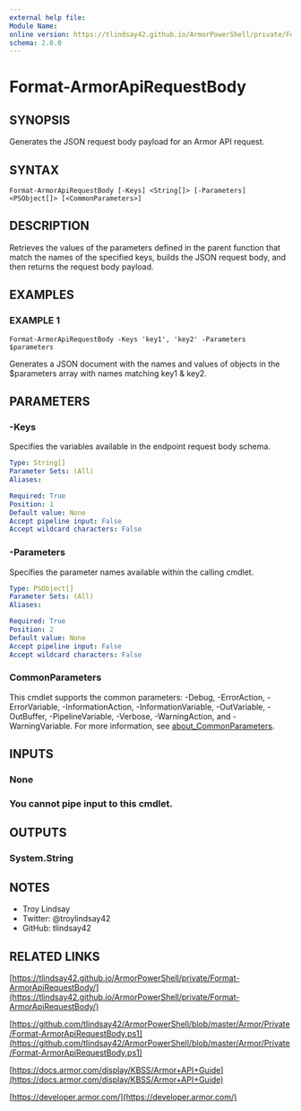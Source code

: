 ```yaml
---
external help file:
Module Name:
online version: https://tlindsay42.github.io/ArmorPowerShell/private/Format-ArmorApiRequestBody/
schema: 2.0.0
---
```


# Format-ArmorApiRequestBody

## SYNOPSIS
Generates the JSON request body payload for an Armor API request.

## SYNTAX

```
Format-ArmorApiRequestBody [-Keys] <String[]> [-Parameters] <PSObject[]> [<CommonParameters>]
```

## DESCRIPTION
Retrieves the values of the parameters defined in the parent function that
match the names of the specified keys, builds the JSON request body, and then
returns the request body payload.

## EXAMPLES

### EXAMPLE 1
```
Format-ArmorApiRequestBody -Keys 'key1', 'key2' -Parameters $parameters
```

Generates a JSON document with the names and values of objects in the
$parameters array with names matching key1 & key2.

## PARAMETERS

### -Keys
Specifies the variables available in the endpoint request body schema.

```yaml
Type: String[]
Parameter Sets: (All)
Aliases:

Required: True
Position: 1
Default value: None
Accept pipeline input: False
Accept wildcard characters: False
```

### -Parameters
Specifies the parameter names available within the calling cmdlet.

```yaml
Type: PSObject[]
Parameter Sets: (All)
Aliases:

Required: True
Position: 2
Default value: None
Accept pipeline input: False
Accept wildcard characters: False
```

### CommonParameters
This cmdlet supports the common parameters: -Debug, -ErrorAction, -ErrorVariable, -InformationAction, -InformationVariable, -OutVariable, -OutBuffer, -PipelineVariable, -Verbose, -WarningAction, and -WarningVariable. For more information, see [about_CommonParameters](http://go.microsoft.com/fwlink/?LinkID=113216).

## INPUTS

### None
###     You cannot pipe input to this cmdlet.
## OUTPUTS

### System.String
## NOTES
- Troy Lindsay
- Twitter: @troylindsay42
- GitHub: tlindsay42

## RELATED LINKS

[https://tlindsay42.github.io/ArmorPowerShell/private/Format-ArmorApiRequestBody/](https://tlindsay42.github.io/ArmorPowerShell/private/Format-ArmorApiRequestBody/)

[https://github.com/tlindsay42/ArmorPowerShell/blob/master/Armor/Private/Format-ArmorApiRequestBody.ps1](https://github.com/tlindsay42/ArmorPowerShell/blob/master/Armor/Private/Format-ArmorApiRequestBody.ps1)

[https://docs.armor.com/display/KBSS/Armor+API+Guide](https://docs.armor.com/display/KBSS/Armor+API+Guide)

[https://developer.armor.com/](https://developer.armor.com/)

